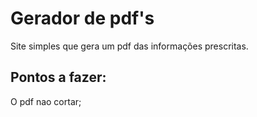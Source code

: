 # Gerador de pdf's
Site simples que gera um pdf das informações prescritas.

## Pontos a fazer:  
  O pdf nao cortar;
